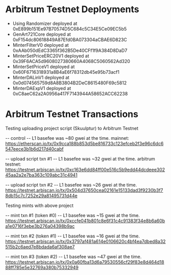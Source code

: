 # Arbitrum Testnet Deployments

- Using Randomizer deployed at 0xE899b151Ee97B70574D5C684c5C34E5Ce09EC5b5
- GenArt721Core deployed at 0xF154dc80618849A87Efd0BA073304aCBAE6D823C
- MinterFilterV0 deployed at 0xAAb050dEdC3365f362B5De40CFf1f9A384D8DaD7
- MinterSetPriceERC20V1 deployed at 0x39F6ACA5d9608027380660A4068C5060562Ad320
- MinterSetPriceV1 deployed at 0x60F6716318931a8B4aE6f78312db45e95b73acf1
- MinterDALinV1 deployed at 0x0d074565759d8A8B3804B2DeC8615480F69c5812
- MinterDAExpV1 deployed at 0xC8aeC62a2A0956a417F7143944A58652ACC62238

# Arbitrum Testnet Transactions

Testing uploading project script (Skuulptur) to Arbitrum Testnet

-- control --
L1 basefee was ~80 gwei at the time.
mainnet: https://etherscan.io/tx/0x9cca188b853d5be816733c123efceb2f3e96c6dc6547eece3b1b6d217d40cabf

-- upload script txn #1 --
L1 basefee was ~32 gwei at the time.
arbitrum testnet: https://testnet.arbiscan.io/tx/0xc163e6dd84ff00e516c5b9edd44dcdeee30245aa2a2e7ba363c109abc31c4941

-- upload script txn #2 --
L1 basefee was ~26 gwei at the time.
https://testnet.arbiscan.io/tx/0x504d37650cea02161e15133dad3f9230b3f78db15c7c7252e29a81495731d44e

Testing mints with above project

-- mint txn #1 (token #0) --
L1 basefee was ~15 gwei at the time.
https://testnet.arbiscan.io/tx/0xccfe041b801c8e6f31c4c91383f34e8b6a60ba1e0716f3ebe3b276a04398b9ac

-- mint txn #2 (token #1) --
L1 basefee was ~16 gwei at the time.
https://testnet.arbiscan.io/tx/0x3797af481a614e0106620c4bf4ea7dbed8a32515b2c6aed7e8bdada6af308ae7

-- mint txn #3 (token #2) --
L1 basefee was ~47 gwei at the time.
https://testnet.arbiscan.io/tx/0x0a60fba13d6a79530556cf29f83e8d464d1888ff785e5e32769a380b75332949
